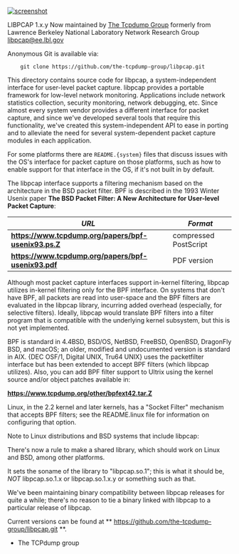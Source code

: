 [![screenshot](libpcap.ico?raw=true)](libpcap.ico?raw=true)

LIBPCAP 1.x.y
Now maintained by [The Tcpdump Group]([https://www.tcpdump.org)
formerly from 	Lawrence Berkeley National Laboratory
		Network Research Group <libpcap@ee.lbl.gov>		

Anonymous Git is available via:
```
	git clone https://github.com/the-tcpdump-group/libpcap.git
```

This directory contains source code for libpcap, a system-independent
interface for user-level packet capture.  libpcap provides a portable
framework for low-level network monitoring.  Applications include
network statistics collection, security monitoring, network debugging,
etc.  Since almost every system vendor provides a different interface
for packet capture, and since we've developed several tools that
require this functionality, we've created this system-independent API
to ease in porting and to alleviate the need for several
system-dependent packet capture modules in each application.

For some platforms there are `README.{system}` files that discuss issues
with the OS's interface for packet capture on those platforms, such as
how to enable support for that interface in the OS, if it's not built in
by default.

The libpcap interface supports a filtering mechanism based on the
architecture in the BSD packet filter.  BPF is described in the 1993
Winter Usenix paper **The BSD Packet Filter: A New Architecture for
User-level Packet Capture**:

| *URL*   | *Format* |
|-------|--------|
| **https://www.tcpdump.org/papers/bpf-usenix93.ps.Z** | compressed PostScript |
| **https://www.tcpdump.org/papers/bpf-usenix93.pdf** | PDF version |

Although most packet capture interfaces support in-kernel filtering,
libpcap utilizes in-kernel filtering only for the BPF interface.
On systems that don't have BPF, all packets are read into user-space
and the BPF filters are evaluated in the libpcap library, incurring
added overhead (especially, for selective filters).  Ideally, libpcap
would translate BPF filters into a filter program that is compatible
with the underlying kernel subsystem, but this is not yet implemented.

BPF is standard in 4.4BSD, BSD/OS, NetBSD, FreeBSD, OpenBSD, DragonFly
BSD, and macOS; an older, modified and undocumented version is standard
in AIX.  {DEC OSF/1, Digital UNIX, Tru64 UNIX} uses the packetfilter
interface but has been extended to accept BPF filters (which libpcap
utilizes).  Also, you can add BPF filter support to Ultrix using the
kernel source and/or object patches available in:

**https://www.tcpdump.org/other/bpfext42.tar.Z**

Linux, in the 2.2 kernel and later kernels, has a "Socket Filter"
mechanism that accepts BPF filters; see the README.linux file for
information on configuring that option.

Note to Linux distributions and BSD systems that include libpcap:

There's now a rule to make a shared library, which should work on Linux
and BSD, among other platforms.

It sets the soname of the library to "libpcap.so.1"; this is what it
should be, *NOT* libpcap.so.1.x or libpcap.so.1.x.y or something such as
that.

We've been maintaining binary compatibility between libpcap releases for
quite a while; there's no reason to tie a binary linked with libpcap to
a particular release of libpcap.

Current versions can be found at ** https://github.com/the-tcpdump-group/libpcap.git **.

 - The TCPdump group
